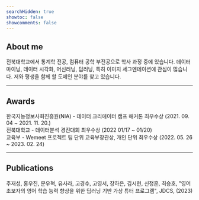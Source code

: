```yaml
---
searchHidden: true
showtoc: false
showcomments: false
---
```


## About me

전북대학교에서 통계학 전공, 컴퓨터 공학 부전공으로 학사 과정 중에 있습니다. 데이터 마이닝, 데이터 시각화, 머신러닝, 딥러닝, 특히 이미지 세그멘테이션에 관심이 많습니다. 저와 평생을 함께 할 도메인 분야를 찾고 있습니다.

---

## Awards

한국지능정보사회진흥원(NIA) - 데이터 크리에이터 캠프 해커톤 최우수상 (2021. 09. 04 ~ 2021. 11. 20.)  
전북대학교 - 데이터분석 경진대회 최우수상 (2022 01/17 ~ 01/20)  
교육부 - Wemeet 프로젝트 팀 단위 교육부장관상, 개인 단위 최우수상 (2022. 05. 26 ~ 2023. 02. 24)  

---

## Publications

주재성, 홍우진, 문우혁, 유사라, 고경수, 고영서, 장하은, 김시현, 신정훈, 최승호, "영어 초보자의 영어 학습 능력 향상을 위한 딥러닝 기반 가상 튜터 프로그램", JDCS, (2023)